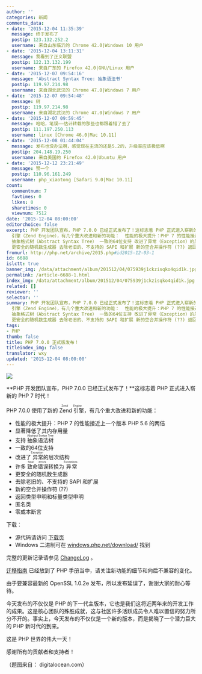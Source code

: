 ```yaml
---
author: ''
categories: 新闻
comments_data:
- date: '2015-12-04 11:35:39'
  message: 终于发布了
  postip: 123.132.252.2
  username: 来自山东临沂的 Chrome 42.0|Windows 10 用户
- date: '2015-12-04 13:11:31'
  message: 我看到了正义联盟
  postip: 122.13.132.199
  username: 来自广东的 Firefox 42.0|GNU/Linux 用户
- date: '2015-12-07 09:54:16'
  message: 'Abstract Syntax Tree: 抽象语法书'
  postip: 119.97.214.98
  username: 来自湖北武汉的 Chrome 47.0|Windows 7 用户
- date: '2015-12-07 09:54:48'
  message: 树
  postip: 119.97.214.98
  username: 来自湖北武汉的 Chrome 47.0|Windows 7 用户
- date: '2015-12-07 09:59:45'
  message: 哈哈，笔误——估计转载的那些也都跟着错了去了
  postip: 111.197.250.113
  username: linux [Chrome 46.0|Mac 10.11]
- date: '2015-12-08 01:44:04'
  message: 发布也没办法啊，感觉现在主流的还是5.2的，升级率应该极低啊
  postip: 204.148.19.250
  username: 来自美国的 Firefox 42.0|Ubuntu 用户
- date: '2015-12-12 23:21:49'
  message: 赞一个
  postip: 110.96.161.249
  username: php_xiaotong [Safari 9.0|Mac 10.11]
count:
  commentnum: 7
  favtimes: 0
  likes: 0
  sharetimes: 0
  viewnum: 7512
date: '2015-12-04 08:00:00'
editorchoice: false
excerpt: PHP 开发团队宣布，PHP 7.0.0 已经正式发布了！这标志着 PHP 正式进入崭新的 PHP 7 时代！ PHP 7.0.0 使用了新的Zend
  引擎（Zend Engine），有几个重大改进和新的功能：  性能的极大提升：PHP 7 的性能接近上一个版本 PHP 5.6 的两倍 显著降低了其内存用量 支持
  抽象格式树（Abstract Syntax Tree） 一致的64位支持 改进了异常（Exception）的层次结构 许多致命错误（fatal errors）转换为异常（Exceptions）
  更安全的随机数生成器 去除老旧的、不支持的 SAPI 和扩展 新的空合并操作符 (??) 返回类型申明和标量类型申明 匿名类 零成本断言
fromurl: http://php.net/archive/2015.php#id2015-12-03-1
id: 6688
islctt: true
banner_img: /data/attachment/album/201512/04/075939j1ckzisqko4qid1k.jpg
permalink: /article-6688-1.html
index_img: /data/attachment/album/201512/04/075939j1ckzisqko4qid1k.jpg.thumb.jpg
related: []
reviewer: ''
selector: ''
summary: PHP 开发团队宣布，PHP 7.0.0 已经正式发布了！这标志着 PHP 正式进入崭新的 PHP 7 时代！ PHP 7.0.0 使用了新的Zend
  引擎（Zend Engine），有几个重大改进和新的功能：  性能的极大提升：PHP 7 的性能接近上一个版本 PHP 5.6 的两倍 显著降低了其内存用量 支持
  抽象格式树（Abstract Syntax Tree） 一致的64位支持 改进了异常（Exception）的层次结构 许多致命错误（fatal errors）转换为异常（Exceptions）
  更安全的随机数生成器 去除老旧的、不支持的 SAPI 和扩展 新的空合并操作符 (??) 返回类型申明和标量类型申明 匿名类 零成本断言
tags:
- PHP
thumb: false
title: PHP 7.0.0 正式版发布！
titleindex_img: false
translator: wxy
updated: '2015-12-04 08:00:00'
---
```


![](/data/attachment/album/201512/04/075939j1ckzisqko4qid1k.jpg)


**PHP 开发团队宣布，PHP 7.0.0 已经正式发布了！**这标志着 PHP 正式进入崭新的 PHP 7 时代！


PHP 7.0.0 使用了新的 <ruby> Zend 引擎 <rp>  （ </rp> <rt>  Zend Engine </rt> <rp>  ） </rp></ruby>，有几个重大改进和新的功能：


* 性能的极大提升：PHP 7 的性能接近上一个版本 PHP 5.6 的两倍
* 显著降低了其内存用量
* 支持 <ruby> 抽象语法树 <rp>  （ </rp> <rt>  Abstract Syntax Tree </rt> <rp>  ） </rp></ruby>
* 一致的64位支持
* 改进了<ruby> 异常 <rp>  （ </rp> <rt>  Exception </rt> <rp>  ） </rp></ruby>的层次结构
* 许多<ruby> 致命错误 <rp>  （ </rp> <rt>  fatal errors </rt> <rp>  ） </rp></ruby>转换为<ruby> 异常 <rp>  （ </rp> <rt>  Exceptions </rt> <rp>  ） </rp></ruby>
* 更安全的随机数生成器
* 去除老旧的、不支持的 SAPI 和扩展
* 新的空合并操作符 (??)
* 返回类型申明和标量类型申明
* 匿名类
* 零成本断言


下载：


* 源代码请访问 [下载页](http://www.php.net/downloads.php)
* Windows 二进制可在 [windows.php.net/download/](http://windows.php.net/download/) 找到


完整的更新记录请参见 [ChangeLog](http://www.php.net/ChangeLog-7.php#7.0.0) 。


[迁移指南](http://php.net/manual/migration70.php) 已经放到了 PHP 手册当中，请关注新功能的细节和向后不兼容的变化。


由于要兼容最新的 OpenSSL 1.0.2e 发布，所以发布延误了，谢谢大家的耐心等待。


今天发布的不仅仅是 PHP 的下一代主版本，它也是我们这将近两年来的开发工作的成果。这是核心团队的殊胜成就，这与社区许多活跃成员令人难以置信的努力所分不开的。事实上，今天发布的不仅仅是一个新的版本，而是揭晓了一个潜力巨大的 PHP 新时代的到来。


这是 PHP 世界的伟大一天！


感谢所有的贡献者和支持者！


（题图来自： digitalocean.com）